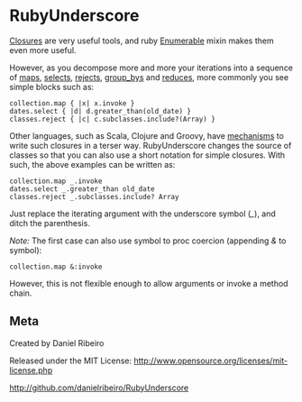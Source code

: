RubyUnderscore
==============

[Closures](http://metaphysicaldeveloper.wordpress.com/2009/05/02/closures-collections-and-some-functional-programming/)
are very useful tools, and ruby
[Enumerable](http://ruby-doc.org/core-1.8.7/fr_class_index.html) mixin makes them even
more useful. 

However, as you decompose more and more your iterations into a sequence of
[maps](http://ruby-doc.org/core-1.8.7/classes/Enumerable.html#M001146),
[selects](http://ruby-doc.org/core-1.8.7/classes/Enumerable.html#M001143),
[rejects](http://ruby-doc.org/core-1.8.7/classes/Enumerable.html#M001144),
[group_bys](http://ruby-doc.org/core-1.8.7/classes/Enumerable.html#M001150) and
[reduces](http://ruby-doc.org/core-1.8.7/classes/Enumerable.html#M001148), more commonly
you see simple blocks such as:

    collection.map { |x| x.invoke }
    dates.select { |d| d.greater_than(old_date) }
    classes.reject { |c| c.subclasses.include?(Array) }

Other languages, such as Scala, Clojure and Groovy, have [mechanisms](http://github.com/jashkenas/coffee-script/issues/issue/739/#comment_450208) to write such closures
in a terser way. RubyUnderscore changes the source of classes so that you can also use a
short notation for simple closures. With such, the above examples can be written as:

    collection.map _.invoke
    dates.select _.greater_than old_date
    classes.reject _.subclasses.include? Array

Just replace the iterating argument with the underscore symbol (*_*), and ditch the
parenthesis.

*Note:* The first case can also use symbol to proc coercion (appending *&* to symbol):

    collection.map &:invoke

However, this is not flexible enough to allow arguments or invoke a method chain.


Meta
----

Created by Daniel Ribeiro

Released under the MIT License: http://www.opensource.org/licenses/mit-license.php

http://github.com/danielribeiro/RubyUnderscore
